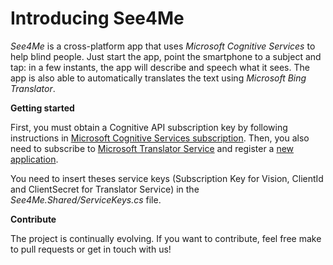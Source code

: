 # Introducing See4Me

*See4Me* is a cross-platform app that uses *Microsoft Cognitive Services* to help blind people. Just start the app, point the smartphone to a subject and tap: in a few instants, the app will describe and speech what it sees. The app is also able to automatically translates the text using *Microsoft Bing Translator*.

**Getting started**

First, you must obtain a Cognitive API subscription key by following instructions in [Microsoft Cognitive Services subscription](https://www.microsoft.com/cognitive-services/en-us/sign-up). Then, you also need to subscribe to [Microsoft Translator Service](https://datamarket.azure.com/dataset/bing/microsofttranslator) and register a [new application](https://datamarket.azure.com/developer/applications).

You need to insert theses service keys (Subscription Key for Vision, ClientId and ClientSecret for Translator Service) in the *See4Me.Shared/ServiceKeys.cs* file.

**Contribute**

The project is continually evolving. If you want to contribute, feel free make to pull requests or get in touch with us!
